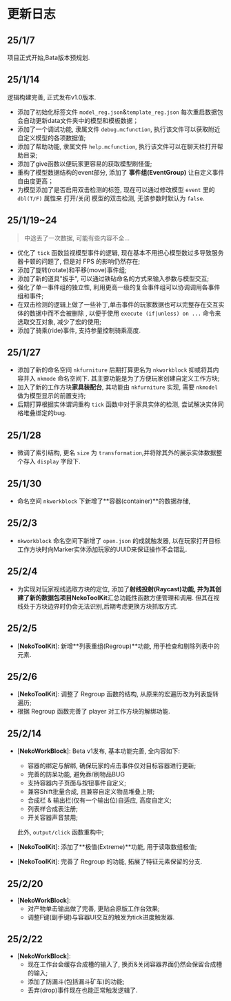 # 更新日志

## 25/1/7

项目正式开始,Bata版本预规划.

## 25/1/14

逻辑构建完善, 正式发布v1.0版本.

- 添加了初始化标签文件 `model_reg.json`&`template_reg.json` 每次重启数据包会自动更新data文件夹中的模型和模板数据；
- 添加了一个调试功能, 隶属文件 `debug.mcfunction`, 执行该文件可以获取附近自定义模型的各项数据值;
- 添加了帮助功能, 隶属文件 `help.mcfunction`, 执行该文件可以在聊天栏打开帮助目录;
- 添加了give函数以便玩家更容易的获取模型刷怪蛋;
- 重构了模型数据结构的event部分, 添加了 **事件组(EventGroup)** 让自定义事件自由度更高；
- 为模型添加了是否启用双击检测的标签, 现在可以通过修改模型 `event` 里的 `dbl(T/F)` 属性来 打开/关闭 模型的双击检测, 无该参数时默认为 `false`.

## 25/1/19~24

> 中途丢了一次数据, 可能有些内容不全...

- 优化了 `tick` 函数监视模型事件的逻辑, 现在基本不用担心模型数过多导致服务器卡顿的问题了, 但是对 FPS 的影响仍然存在;
- 添加了旋转(rotate)和平移(move)事件组;
- 添加了新的道具"扳手", 可以通过铁砧命名的方式来输入参数与模型交互;
- 强化了单一事件组的独立性, 利用更高一级的复合事件组可以协调调用各事件组和事件;
- 在双击检测的逻辑上做了一些补丁,单击事件的玩家数据也可以完整存在交互实体的数据中而不会被删除 , 以便于使用 `execute (if|unless) on ...` 命令来选取交互对象, 减少了宏的使用;
- 添加了骑乘(ride)事件, 支持参量控制骑乘高度.

## 25/1/27

- 添加了新的命名空间 `nkfurniture` 后期打算更名为 `nkworkblock` 抑或将其内容并入 `nkmode` 命名空间下. 其主要功能是为了方便玩家创建自定义工作方块;
- 加入了新的工作方块**家具装配台**, 其功能由 `nkfurniture` 实现, 需要 `nkmodel` 做为模型显示的前置支持;
- 后期打算根据实体谓词重构 `tick` 函数中对于家具实体的检测, 尝试解决实体同格堆叠绑定的bug.

## 25/1/28

- 微调了索引结构, 更名 `size` 为 `transformation`,并将除其外的展示实体数据整个存入 `display` 字段下.

## 25/1/30

- 命名空间 `nkworkblock` 下新增了**容器(container)**的数据存储, 

## 25/2/3

- `nkworkblock` 命名空间下新增了 `open.json` 的成就触发器, 以在玩家打开目标工作方块时向Marker实体添加玩家的UUID来保证操作不会错乱.

## 25/2/4

- 为实现对玩家视线选取方块的定位, 添加了**射线投射(Raycast)**功能, 并为其创建了新的数据包项目**NekoToolKit**汇总功能性函数方便管理和调用. 但其在视线处于方块边界时仍会无法识别,后期考虑更换方块抓取方式.

## 25/2/5

- [**NekoToolKit**]\: 新增**列表重组(Regroup)**功能, 用于检查和剔除列表中的元素.

## 25/2/6

- [**NekoToolKit**]\: 调整了 Regroup 函数的结构, 从原来的宏遍历改为列表旋转遍历;
- 根据 Regroup 函数完善了 player 对工作方块的解绑功能.

## 25/2/14

- [**NekoWorkBlock**]\: Beta v1发布, 基本功能完善, 全内容如下:

  - 容器的绑定与解绑, 确保玩家的点击事件仅对目标容器进行更新;
  - 完善的防呆功能, 避免吞/刷物品BUG
  - 支持容器内子页面与按钮事件自定义;
  - 兼容Shift批量合成, 且兼容自定义物品堆叠上限;
  - 合成栏 & 输出栏(仅有一个输出位)自适应, 高度自定义;
  - 列表样合成表注册;
  - 开关容器声音禁用;

  此外, `output/click` 函数重构中;

- [**NekoToolKit**]\: 添加了**极值(Extreme)**功能, 用于读取数组极值;

- [**NekoToolKit**]\: 完善了 Regroup 的功能, 拓展了特征元素保留的分支.

## 25/2/20

- [**NekoWorkBlock**]\:
  - 对产物单击输出做了完善, 更贴合原版工作台效果;
  - 调整F键(副手键)与容器UI交互的触发为tick进度触发器.

## 25/2/22

- [**NekoWorkBlock**]\:
  - 现在工作台会缓存合成槽的输入了, 换页&关闭容器界面仍然会保留合成槽的输入;
  - 添加了防漏斗(包括漏斗矿车)的功能;
  - 丢弃(drop)事件现在也能正常触发逻辑了.

